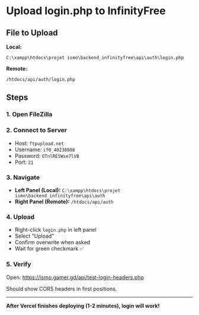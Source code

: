 # Upload login.php to InfinityFree

## File to Upload

**Local:**  
```
C:\xampp\htdocs\projet ismo\backend_infinityfree\api\auth\login.php
```

**Remote:**  
```
/htdocs/api/auth/login.php
```

## Steps

### 1. Open FileZilla

### 2. Connect to Server
- Host: `ftpupload.net`
- Username: `if0_40238088`
- Password: `OTnlRESWse7lVB`
- Port: `21`

### 3. Navigate
- **Left Panel (Local):** `C:\xampp\htdocs\projet ismo\backend_infinityfree\api\auth`
- **Right Panel (Remote):** `/htdocs/api/auth`

### 4. Upload
- Right-click `login.php` in left panel
- Select "Upload"
- Confirm overwrite when asked
- Wait for green checkmark ✅

### 5. Verify
Open: https://ismo.gamer.gd/api/test-login-headers.php

Should show CORS headers in first positions.

---

**After Vercel finishes deploying (1-2 minutes), login will work!**
